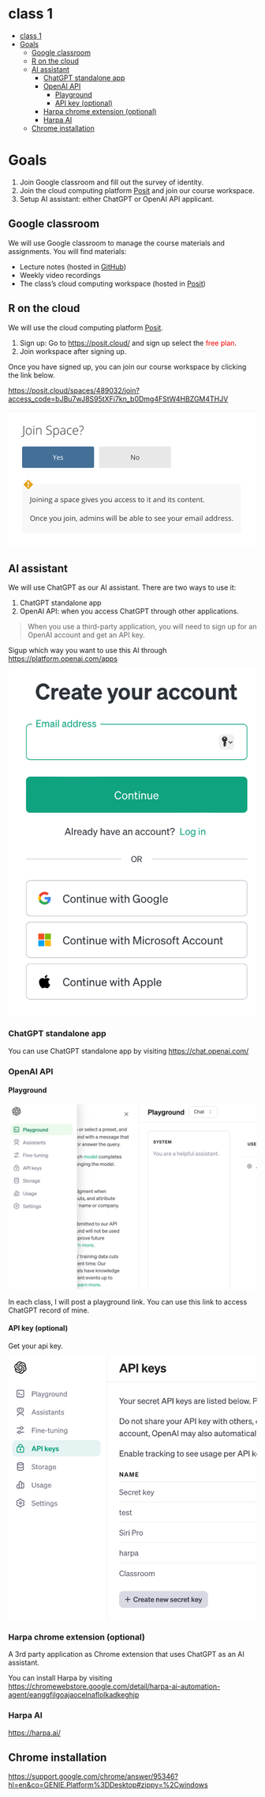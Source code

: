 # class 1


- [class 1](#class-1)
- [Goals](#goals)
  - [Google classroom](#google-classroom)
  - [R on the cloud](#r-on-the-cloud)
  - [AI assistant](#ai-assistant)
    - [ChatGPT standalone app](#chatgpt-standalone-app)
    - [OpenAI API](#openai-api)
      - [Playground](#playground)
      - [API key (optional)](#api-key-optional)
    - [Harpa chrome extension (optional)](#harpa-chrome-extension-optional)
    - [Harpa AI](#harpa-ai)
  - [Chrome installation](#chrome-installation)

# Goals

1.  Join Google classroom and fill out the survey of identity.
2.  Join the cloud computing platform [Posit](https://posit.cloud/) and
    join our course workspace.
3.  Setup AI assistant: either ChatGPT or OpenAI API applicant.

## Google classroom

We will use Google classroom to manage the course materials and
assignments. You will find materials:

- Lecture notes (hosted in [GitHub](https://github.com))
- Weekly video recordings
- The class’s cloud computing workspace (hosted in
  [Posit](https://posit.cloud/))

## R on the cloud

We will use the cloud computing platform [Posit](https://posit.cloud/).

1.  Sign up: Go to <https://posit.cloud/> and sign up select the
    <span style="color:red">free plan</span>.
2.  Join workspace after signing up.

Once you have signed up, you can join our course workspace by clicking
the link below.

<https://posit.cloud/spaces/489032/join?access_code=bJBu7wJ8S95tXFi7kn_b0Dmg4FStW4HBZGM4THJV>

![](../img/2024-02-29-17-30-37.png)

## AI assistant

We will use ChatGPT as our AI assistant. There are two ways to use it:

1.  ChatGPT standalone app
2.  OpenAI API: when you access ChatGPT through other applications.

> When you use a third-party application, you will need to sign up for
> an OpenAI account and get an API key.

Sigup which way you want to use this AI through
<https://platform.openai.com/apps>

![](../img/2024-03-01-14-45-59.png)

### ChatGPT standalone app

You can use ChatGPT standalone app by visiting
<https://chat.openai.com/>

### OpenAI API

#### Playground

![](../img/2024-03-06-15-10-09.png)

In each class, I will post a playground link. You can use this link to
access ChatGPT record of mine.

#### API key (optional)

Get your api key.

![](../img/2024-03-01-14-53-44.png)

### Harpa chrome extension (optional)

A 3rd party application as Chrome extension that uses ChatGPT as an AI
assistant.

You can install Harpa by visiting
<https://chromewebstore.google.com/detail/harpa-ai-automation-agent/eanggfilgoajaocelnaflolkadkeghjp>

### Harpa AI

<https://harpa.ai/>

## Chrome installation

<https://support.google.com/chrome/answer/95346?hl=en&co=GENIE.Platform%3DDesktop#zippy=%2Cwindows>